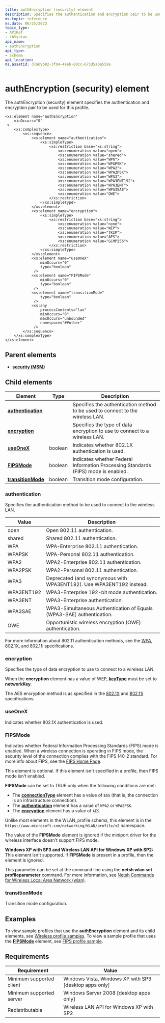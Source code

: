 ```yaml
---
title: authEncryption (security) element
description: Specifies the authentication and encryption pair to be used for this profile.
ms.topic: reference
ms.date: 06/25/2023
topic_type: 
- APIRef
- kbSyntax
api_name: 
- authEncryption
api_type: 
- Schema
api_location: 
ms.assetid: d7a69b82-3f04-49eb-80cc-675d5a0a559a
---
```


# authEncryption (security) element

The authEncryption (security) element specifies the authentication and encryption pair to be used for this profile.

```XSD
<xs:element name="authEncryption"
    minOccurs="0"
 >
    <xs:complexType>
        <xs:sequence>
            <xs:element name="authentication">
                <xs:simpleType>
                    <xs:restriction base="xs:string">
                        <xs:enumeration value="open">
                        <xs:enumeration value="shared">
                        <xs:enumeration value="WPA">
                        <xs:enumeration value="WPAPSK">
                        <xs:enumeration value="WPA2">
                        <xs:enumeration value="WPA2PSK">
                        <xs:enumeration value="WPA3">
                        <xs:enumeration value="WPA3ENT192">
                        <xs:enumeration value="WPA3ENT">
                        <xs:enumeration value="WPA3SAE">
                        <xs:enumeration value="OWE">
                    </xs:restriction>
                </xs:simpleType>
            </xs:element>
            <xs:element name="encryption">
                <xs:simpleType>
                    <xs:restriction base="xs:string">
                        <xs:enumeration value="none">
                        <xs:enumeration value="WEP">
                        <xs:enumeration value="TKIP">
                        <xs:enumeration value="AES">
                        <xs:enumeration value="GCMP256">
                    </xs:restriction>
                </xs:simpleType>
            </xs:element>
            <xs:element name="useOneX"
                minOccurs="0"
                type="boolean"
             />
            <xs:element name="FIPSMode"
                minOccurs="0"
                type="boolean"
             />
            <xs:element name="transitionMode"
                type="boolean"
             />
            <xs:any
                processContents="lax"
                minOccurs="0"
                maxOccurs="unbounded"
                namespace="##other"
             />
        </xs:sequence>
    </xs:complexType>
</xs:element>
```

## Parent elements

* [**security (MSM)**](./wlan-profileschema-security-msm-element.md)

## Child elements

| Element | Type | Description |
| - | - | - |
| [**authentication**](#authentication) | | Specifies the authentication method to be used to connect to the wireless LAN. |
| [**encryption**](#encryption) | | Specifies the type of data encryption to use to connect to a wireless LAN. |
| [**useOneX**](#useonex) | boolean | Indicates whether 802.1X authentication is used. |
| [**FIPSMode**](#fipsmode) | boolean | Indicates whether Federal Information Processing Standards (FIPS) mode is enabled. |
| [**transitionMode**](#transitionmode) | boolean | Transition mode configuration. |

### authentication

Specifies the authentication method to be used to connect to the wireless LAN.

| Value | Description |
|-|-|
| open | Open 802.11 authentication. |
| shared | Shared 802.11 authentication. |
| WPA | WPA-Enterprise 802.11 authentication. |
| WPAPSK | WPA-Personal 802.11 authentication. |
| WPA2 | WPA2-Enterprise 802.11 authentication. |
| WPA2PSK | WPA2-Personal 802.11 authentication. |
| WPA3 | Deprecated (and synonymous with WPA3ENT192). Use WPA3ENT192 instead. |
| WPA3ENT192 | WPA3-Enterprise 192-bit mode authentication. |
| WPA3ENT | WPA3-Enterprise authentication. |
| WPA3SAE | WPA3-Simultaneous Authentication of Equals (WPA3-SAE) authentication. |
| OWE | Opportunistic wireless encryption (OWE) authentication. |

For more information about 802.11 authentication methods, see the [WPA](https://en.wikipedia.org/wiki/Wi-Fi_Protected_Access), [802.1X](https://ieeexplore.ieee.org/document/1438730), and [802.11i](https://standards.ieee.org/ieee/802.11i/3127/) specifications.

### encryption

Specifies the type of data encryption to use to connect to a wireless LAN.

When the **encryption** element has a value of WEP, [**keyType**](wlan-profileschema-sharedkey-security-element.md#keytype) must be set to **networkKey**.

The AES encryption method is as specified in the [802.1X](https://ieeexplore.ieee.org/document/1438730) and [802.11i](https://standards.ieee.org/ieee/802.11i/3127/) specifications.

### useOneX

Indicates whether 802.1X authentication is used.

### FIPSMode

Indicates whether Federal Information Processing Standards (FIPS) mode is enabled. When a wireless connection is operating in FIPS mode, the security level of the connection complies with the FIPS 140-2 standard. For more info about FIPS, see the [FIPS Home Page](https://www.itl.nist.gov/fipspubs/).

This element is optional. If this element isn't specified in a profile, then FIPS mode isn't enabled.

**FIPSMode** can be set to TRUE only when the following conditions are met:

- The [**connectionType**](wlan-profileschema-wlanprofile-element.md#connectiontype) element has a value of `ESS` (that is, the connection is an infrastructure connection).
- The [**authentication**](wlan-profileschema-authencryption-security-element.md#authentication) element has a value of `WPA2` or `WPA2PSK`.
- The [**encryption**](wlan-profileschema-authencryption-security-element.md#encryption) element has a value of `AES`.

Unlike most elements in the WLAN\_profile schema, this element is in the `https://www.microsoft.com/networking/WLAN/profile/v2` namespace.

The value of the **FIPSMode** element is ignored if the miniport driver for the wireless interface doesn't support FIPS mode.

**Windows XP with SP3 and Wireless LAN API for Windows XP with SP2:** This element isn't supported. If **FIPSMode** is present in a profile, then the element is ignored.

This parameter can be set at the command line using the **netsh wlan set profileparameter** command. For more information, see [Netsh Commands for Wireless Local Area Network (wlan)](/previous-versions/windows/it-pro/windows-server-2008-R2-and-2008/cc755301(v=ws.10)).

### transitionMode

Transition mode configuration.

## Examples

To view sample profiles that use the **authEncryption** element and its child elements, see [Wireless profile samples](wireless-profile-samples.md). To view a sample profile that uses the [**FIPSMode**](wlan-profileschema-authencryption-security-element.md#fipsmode) element, see [FIPS profile sample](fips-profile-sample.md).

## Requirements

| Requirement | Value |
| - | - |
| Minimum supported client | Windows Vista, Windows XP with SP3 \[desktop apps only\] |
| Minimum supported server | Windows Server 2008 \[desktop apps only\] |
| Redistributable | Wireless LAN API for Windows XP with SP2 |
